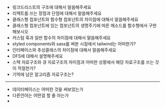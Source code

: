 - 링크드리스트의 구조에 대해서 말씀해주세요
- 리엑트를 쓰는 장점과 단점에 대해서 말씀해주세요
- 클래스형 컴포넌트와 함수형 컴포넌트의 차이점에 대해서 말씀해주세요
- 클래스형 컴포넌트에 있는 컴포넌트의 생명주기에 따른 메소드를 함수형에서 구현해보시오
- 커스텀 훅과 일반 함수의 차이점에 대해서 말씀해주세요
- styled components와 sass를 써본 시점에서 tailwind는 어떠한가?
- 인터페이스와 추상클래스의 차이점에 대해서 말씀해주세요
- DFS에 대해서 설명해주세요
- 스택 자료구조와 큐 자료구조의 차이점과 어떠한 상황에서 해당 자료구조를 쓰는 것이 적절한가?
- 기억에 남은 알고리즘 자료구조는?

---

- 데이터베이스는 어떠한 것을 써보았는가
- 다른언어는 어떤걸 할 줄 아는가
-
